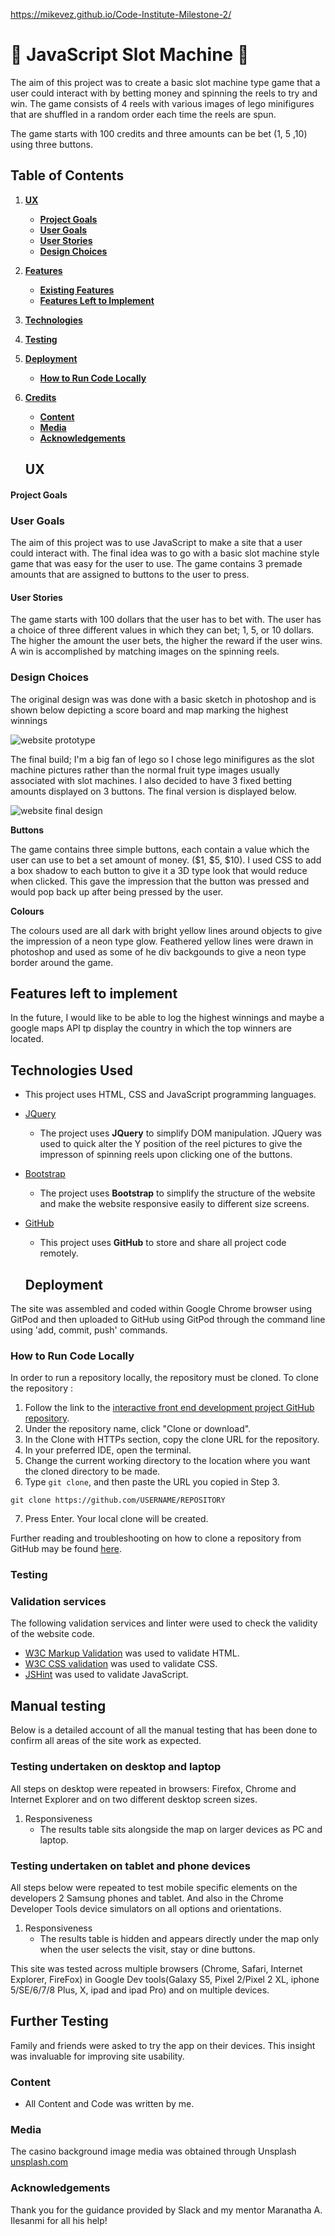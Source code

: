 https://mikevez.github.io/Code-Institute-Milestone-2/

# :slot_machine: JavaScript Slot Machine  :slot_machine:
The aim of this project was to create a basic slot machine type game that a user could interact with by betting money and spinning the reels to try and win.
The game consists of 4 reels with various images of lego minifigures that are shuffled in a random order each time the reels are spun.

The game starts with 100 credits and three amounts can be bet (1, 5 ,10) using three buttons.

## Table of Contents
1. [**UX**](#ux)
    - [**Project Goals**](#project-goals)
    - [**User Goals**](#player-goals)
    - [**User Stories**](#user-stories)
    - [**Design Choices**](#design-choices)
    

2. [**Features**](#features)   
    - [**Existing Features**](#existing-features)
    - [**Features Left to Implement**](#features-left-to-implement)

3. [**Technologies**](#technologies)

4. [**Testing**](#testing)

5. [**Deployment**](#deployment)
    - [**How to Run Code Locally**](#how-to-run-locally)

6. [**Credits**](#credits)
    - [**Content**](#content)
    - [**Media**](#media)    
    - [**Acknowledgements**](#acknowledgements)
    
    ## UX

#### Project Goals

### User Goals

The aim of this project was to use JavaScript to make a site that a user could interact with. The final idea was to go with a basic slot machine style game that was easy for the user to use. The game contains 3 premade amounts that are assigned to buttons to the user to press.

#### User Stories

The game starts with 100 dollars that the user has to bet with. The user has a choice of three different values in which they can bet; 1, 5, or 10 dollars. The higher the amount the user bets, the higher the reward if the user wins. A win is accomplished by matching images on the spinning reels.

### Design Choices

The original design was was done with a basic sketch in photoshop and is shown below depicting a score board and map marking the highest winnings

![website prototype](assets/images/prototype.JPG)

The final build; I'm a big fan of lego so I chose lego minifigures as the slot machine pictures rather than the normal fruit type images usually associated with slot machines. I also decided to have 3 fixed betting amounts displayed on 3 buttons. The final version is displayed below.

![website final design](assets/images/readme_snip.JPG)


**Buttons**

The game contains three simple buttons, each contain a value which the user can use to bet a set amount of money. ($1, $5, $10). I used CSS to add a box shadow to each button to give it a 3D type look that would reduce when clicked. This gave the impression that the button was pressed and would pop back up after being pressed by the user.

**Colours**

The colours used are all dark with bright yellow lines around objects to give the impression of a neon type glow. Feathered yellow lines were drawn in photoshop and used as some of he div backgounds to give a neon type border around the game. 



## Features left to implement 
In the future, I would like to be able to log the highest winnings and maybe a google maps API tp display the country in which the top winners are located.

## Technologies Used

- This project uses HTML, CSS and JavaScript programming languages.
- [JQuery](https://jquery.com)
    - The project uses **JQuery** to simplify DOM manipulation. JQuery was used to quick alter the Y position of the reel pictures to give the impresson of spinning reels upon clicking one of the buttons.

- [Bootstrap](https://www.bootstrapcdn.com/)
    - The project uses **Bootstrap** to simplify the structure of the website and make the website responsive easily to different size screens.
    

- [GitHub](https://github.com/)
    - This project uses **GitHub** to store and share all project code remotely. 


   ## Deployment

The site was assembled and coded within Google Chrome browser using GitPod and then uploaded to GitHub using GitPod through the command line using 'add, commit, push' commands.

### How to Run Code Locally
In order to run a repository locally, the repository must be cloned. To clone the repository
:
1. Follow the link to the [interactive front end development project GitHub repository](https://github.com/...........................).
2. Under the repository name, click "Clone or download".
3. In the Clone with HTTPs section, copy the clone URL for the repository. 
4. In your preferred IDE, open the terminal.
5. Change the current working directory to the location where you want the cloned directory to be made.
6. Type ```git clone```, and then paste the URL you copied in Step 3.
```console
git clone https://github.com/USERNAME/REPOSITORY
```
7. Press Enter. Your local clone will be created.

Further reading and troubleshooting on how to clone a repository from GitHub may be found [here](https://help.github.com/en/articles/cloning-a-repository).

### Testing

### Validation services
The following validation services and linter were used to check the validity of the website code.
- [W3C Markup Validation]( https://validator.w3.org/) was used to validate HTML.
- [W3C CSS validation](https://jigsaw.w3.org/css-validator/) was used to validate CSS.
- [JSHint](https://jshint.com/) was used to validate JavaScript.

## Manual testing
Below is a detailed account of all the manual testing that has been done to confirm all areas of the site work as expected. 

### Testing undertaken on desktop and laptop

All steps on desktop were repeated in browsers: Firefox, Chrome and Internet Explorer and on two different desktop screen sizes.

1. Responsiveness
    - The results table sits alongside the map on larger devices as PC and laptop. 

### Testing undertaken on tablet and phone devices
All steps below were repeated to test mobile specific elements on the developers 2 Samsung phones and tablet. 
And also in the Chrome Developer Tools device simulators on all options and orientations.

1. Responsiveness
    - The results table is hidden and appears directly under the map only when the user selects the visit, stay or dine buttons.

This site was tested across multiple browsers (Chrome, Safari, Internet Explorer, FireFox) in Google Dev tools(Galaxy S5, Pixel 2/Pixel 2 XL, iphone 5/SE/6/7/8 Plus, X, ipad and ipad Pro) and on multiple devices.

## Further Testing

Family and friends were asked to try the app on their devices. This insight was invaluable for improving site usability. 

### Content 

- All Content and Code was written by me.


### Media

The casino background image media was obtained through Unsplash [unsplash.com](https://unsplash.com/)

### Acknowledgements

Thank you for the guidance provided by Slack and my mentor 
Maranatha A. Ilesanmi for all his help!

